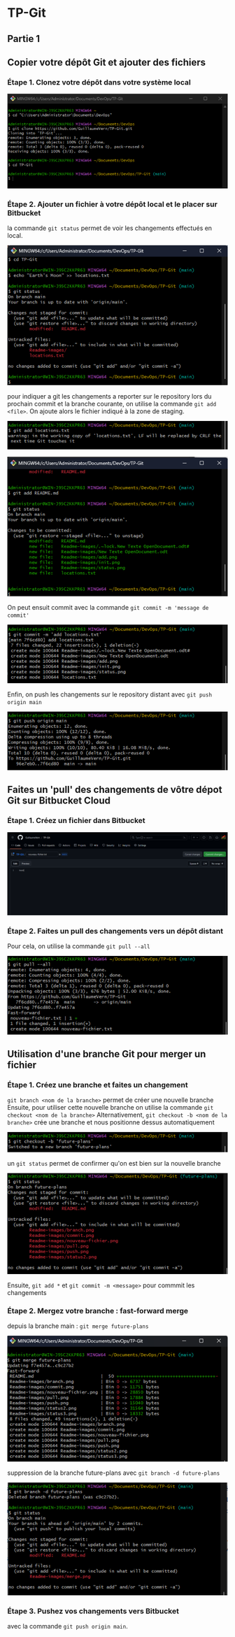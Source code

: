 # TP-Git

## Partie 1
## Copier votre dépôt Git et ajouter des fichiers 
### Étape 1. Clonez votre dépôt dans votre système local

![image info](./Readme-images/init.png)



### Étape 2. Ajouter un fichier à votre dépôt local et le placer sur Bitbucket


la commande `git status` permet de voir les changements effectués en local.

![image info](./Readme-images/status.png)


pour indiquer a git les changements a reporter sur le repository lors du prochain commit et la branche courante, on utilise la commande `git add <file>`.
On ajoute alors le fichier indiqué à la zone de staging.

![image info](./Readme-images/add.png)

![image info](./Readme-images/status2.png)


On peut ensuit commit avec la commande `git commit -m 'message de commit'`

![image info](./Readme-images/commit.png)


Enfin, on push les changements sur le repository distant avec `git push origin main`

![image info](./Readme-images/push.png)


## Faites un 'pull' des changements de vôtre dépot Git sur Bitbucket Cloud 
### Étape 1. Créez un fichier dans Bitbucket 

![image info](./Readme-images/nouveau-fichier.png)


### Étape 2. Faites un pull des changements vers un dépôt distant 

Pour cela, on utilise la commande `git pull --all`

![image info](./Readme-images/pull.png)


## Utilisation d'une branche Git pour merger un fichier 
### Étape 1. Créez une branche et faites un changement 

`git branch <nom de la branche>` permet de créer une nouvelle branche
Ensuite, pour utiliser cette nouvelle branche on utilise la commande `git checkout <nom de la branche>`
Alternativement, `git checkout -b <nom de la branche>` crée une branche et nous positionne dessus automatiquement

![image info](./Readme-images/branch.png)

un `git status` permet de confirmer qu'on est bien sur la nouvelle branche

![image info](./Readme-images/status3.png)

Ensuite, `git add *` et `git commit -m <message>` pour commmit les changements


### Étape 2. Mergez votre branche : fast-forward merge 

depuis la branche main : `git merge future-plans`

![image info](./Readme-images/merge.png)


suppression de la branche future-plans avec `git branch -d future-plans`

![image info](./Readme-images/delete-branch.png)


### Étape 3. Pushez vos changements vers Bitbucket 

avec la commande `git push origin main`.

